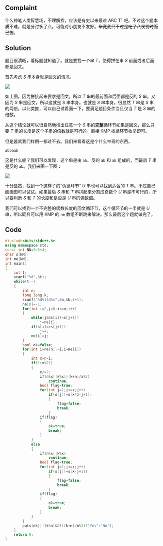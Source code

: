 ## Complaint

什么神笔人类智慧场，不理解捏，应该是有史以来最难 ARC T1 吧。不过这个题本质不难，就是分讨多了点，可能对小朋友不友好。~~毕竟我只不过是吃了八发罚时而已捏~~。

## Solution

题目很清晰，看标题就知道了。就是要找一个串 $T$，使得拼在串 $S$ 前面或者后面都是回文。

首先考虑 $S$ 串本身就是回文的情况。

![](https://cdn.luogu.com.cn/upload/image_hosting/irygb72s.png)

如上图，因为拼接起来要求是回文，所以 $T$ 串的最前面和后面都是反的 $S$ 串，又因为 $S$ 串是回文，所以这就是 $S$ 串本身。也就是 $S$ 串本身。很显然 $T$ 串是 $S$ 串的两倍。以此类推，可以自己试着画一下，要满足题目条件当且仅当 $T$ 是 $S$ 串的倍数。

从这个结论就可以很自然地推出任意一个 $S$ 串的**完整**循环节如果是回文，那么只要 $T$ 串的长度是这个子串的倍数就是可行的。直接 KMP 找循环节枚举即可。

但是酱紫我们样例一都过不去。我们来看看这是个什么神奇的东西。

`abbaab`

这是什么呢？我们可以发现，这个串是由 `ab`、反的 `ab` 和 `ab` 组成的，而最后 $T$ 串是反的 `ab`。我们来画一下图：

![](https://cdn.luogu.com.cn/upload/image_hosting/edr08tbr.png)

十分显然，找到一个这样子的“伪循环节” $U$ 串也可以找到适合的 $T$ 串。不过自己画画图可以试试，如果最后 $S$ 串和 $T$ 串拼起来分割成奇数个 $U$ 串是不可行的，所以要判断 $S$ 和 $T$ 的长度和是否是 $U$ 串的偶数倍。

我们可以找到一个不完整的偶数长度的回文循环节，这个循环节的一半就是 $U$ 串，所以同样可以用 KMP 的 `ne` 数组不断跳来解决。那么最后这个题就做完了。

## Code

```cpp
#include<bits/stdc++.h>
using namespace std;
const int NN=2e5+4;
char s[NN];
int ne[NN];
int main()
{
	int t;
	scanf("%d",&t);
	while(t--)
	{
		int n;
		long long k;
		scanf("%d%lld%s",&n,&k,s+1);
		ne[0]=-1;
		for(int i=2,j=0;i<=n;i++)
		{
			while(j&&s[i]!=s[j+1])
				j=ne[j];
			if(s[i]==s[j+1])
				j++;
			ne[i]=j;
		}
		bool ok=false;
		for(int i=ne[n];~i;i=ne[i])
		{
			int x=n-i;
			if(!(x%2))
			{
				x/=2;
				if(n%x||k%x||(k+n)/x%2)
					continue;
				bool flag=true;
				for(int j=1;j<=x;j++)
					if(s[j]!=s[x*2-j+1])
					{
						flag=false;
						break;
					}
				if(flag)
				{
					ok=true;
					break;
				}
			}
			else
			{
				if(n%x||k%x)
					continue;
				bool flag=true;
				for(int j=1;j<=x;j++)
					if(s[j]!=s[x-j+1])
					{
						flag=false;
						break;
					}
				if(flag)
				{
					ok=true;
					break;
				}
			}
		}
		puts(ok||!(k%n)&&!((k+n)/n%2)?"Yes":"No");
	}
	return 0;
}
```